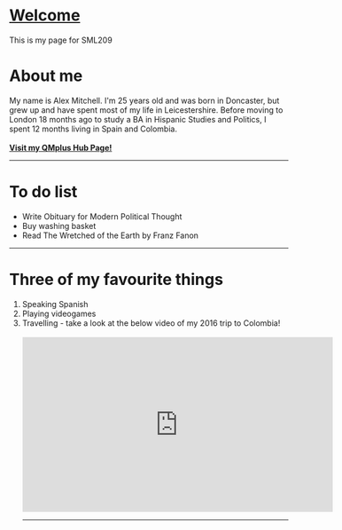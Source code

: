 <h1><u>Welcome</u></h1>
<p>This is my page for SML209</p>

<h1>About me</h1>
<p>My name is Alex Mitchell. I'm 25 years old and was born in Doncaster, but grew up and have spent most of my life in Leicestershire. Before moving to London 18 months ago to study a BA in Hispanic Studies and Politics, I spent 12 months living in Spain and Colombia.
<br>
<br>
<a href="https://hub.qmplus.qmul.ac.uk/view/view.php?t=4PMb3Y5QLKh7enARmxdF"><strong> Visit my QMplus Hub Page!</strong></a> 
  <!-- you should close the paragraph here, as you can't nest Headings (e.g. H1) inside paragraphs -->
<hr>
  
<h1>To do list</h1>
<!-- start a new paragraph here -->
<ul><li>Write Obituary for Modern Political Thought</li> <li>Buy washing basket</li> <li>Read The Wretched of the Earth by Franz Fanon</li>
</ul>
 <!--- close the paragraph -->
<hr>

<h1>Three of my favourite things</h1>
<!-- new paragraph -->
<ol><li>Speaking Spanish</li><li>Playing videogames</li><li>Travelling - take a look at the below video of my 2016 trip to Colombia!</li>
<br>
<iframe width="560" height="315" src="https://www.youtube.com/embed/rks_VRZfLFg" frameborder="0" allow="autoplay; encrypted-media" allowfullscreen></iframe>
  <!-- close the paragraph -->
<hr>
